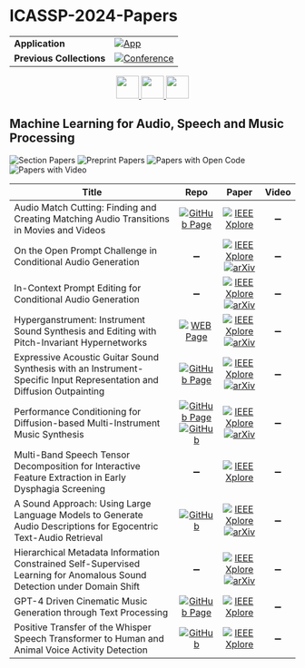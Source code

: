 # ICASSP-2024-Papers

<table>
    <tr>
        <td><strong>Application</strong></td>
        <td>
            <a href="https://huggingface.co/spaces/DmitryRyumin/NewEraAI-Papers" style="float:left;">
                <img src="https://img.shields.io/badge/🤗-NewEraAI--Papers-FFD21F.svg" alt="App" />
            </a>
        </td>
    </tr>
    <tr>
        <td><strong>Previous Collections</strong></td>
        <td>
            <a href="https://github.com/DmitryRyumin/ICASSP-2023-24-Papers/blob/main/README_2023.md">
                <img src="http://img.shields.io/badge/ICASSP-2023-0073AE.svg" alt="Conference">
            </a>
        </td>
    </tr>
</table>

<div align="center">
    <a href="https://github.com/DmitryRyumin/ICASSP-2023-24-Papers/blob/main/sections/2024/main/SPTM-P4.md">
        <img src="https://cdn.jsdelivr.net/gh/DmitryRyumin/NewEraAI-Papers@main/images/left.svg" width="40" alt="" />
    </a>
    <a href="https://github.com/DmitryRyumin/ICASSP-2023-24-Papers/">
        <img src="https://cdn.jsdelivr.net/gh/DmitryRyumin/NewEraAI-Papers@main/images/home.svg" width="40" alt="" />
    </a>
    <a href="https://github.com/DmitryRyumin/ICASSP-2023-24-Papers/blob/main/sections/2024/main/MMSP-P2.md">
        <img src="https://cdn.jsdelivr.net/gh/DmitryRyumin/NewEraAI-Papers@main/images/right.svg" width="40" alt="" />
    </a>
</div>

## Machine Learning for Audio, Speech and Music Processing

![Section Papers](https://img.shields.io/badge/Section%20Papers-11-42BA16) ![Preprint Papers](https://img.shields.io/badge/Preprint%20Papers-8-b31b1b) ![Papers with Open Code](https://img.shields.io/badge/Papers%20with%20Open%20Code-1-1D7FBF) ![Papers with Video](https://img.shields.io/badge/Papers%20with%20Video-0-FF0000)

| **Title** | **Repo** | **Paper** | **Video** |
|-----------|:--------:|:---------:|:---------:|
| Audio Match Cutting: Finding and Creating Matching Audio Transitions in Movies and Videos | [![GitHub Page](https://img.shields.io/badge/GitHub-Page-159957.svg)](https://denfed.github.io/audiomatchcut/) | [![IEEE Xplore](https://img.shields.io/badge/IEEE-10447306-E4A42C.svg)](https://ieeexplore.ieee.org/document/10447306) | :heavy_minus_sign: |
| On the Open Prompt Challenge in Conditional Audio Generation | :heavy_minus_sign: | [![IEEE Xplore](https://img.shields.io/badge/IEEE-10447897-E4A42C.svg)](https://ieeexplore.ieee.org/document/10447897) <br /> [![arXiv](https://img.shields.io/badge/arXiv-2311.00897-b31b1b.svg)](https://arxiv.org/abs/2311.00897) | :heavy_minus_sign: |
| In-Context Prompt Editing for Conditional Audio Generation | :heavy_minus_sign: | [![IEEE Xplore](https://img.shields.io/badge/IEEE-10446431-E4A42C.svg)](https://ieeexplore.ieee.org/document/10446431) <br /> [![arXiv](https://img.shields.io/badge/arXiv-2311.00895-b31b1b.svg)](https://arxiv.org/abs/2311.00895) | :heavy_minus_sign: |
| Hyperganstrument: Instrument Sound Synthesis and Editing with Pitch-Invariant Hypernetworks | [![WEB Page](https://img.shields.io/badge/WEB-Page-159957.svg)](https://noto.li/MLIuBC) | [![IEEE Xplore](https://img.shields.io/badge/IEEE-10447847-E4A42C.svg)](https://ieeexplore.ieee.org/document/10447847) <br /> [![arXiv](https://img.shields.io/badge/arXiv-2401.04558-b31b1b.svg)](https://arxiv.org/abs/2401.04558) | :heavy_minus_sign: |
| Expressive Acoustic Guitar Sound Synthesis with an Instrument-Specific Input Representation and Diffusion Outpainting | [![GitHub Page](https://img.shields.io/badge/GitHub-Page-159957.svg)](https://hanshounsu.github.io/guitar-synthesis-diffusion-outpainting/) | [![IEEE Xplore](https://img.shields.io/badge/IEEE-10446678-E4A42C.svg)](https://ieeexplore.ieee.org/document/10446678) <br /> [![arXiv](https://img.shields.io/badge/arXiv-2401.13498-b31b1b.svg)](https://arxiv.org/abs/2401.13498) | :heavy_minus_sign: |
| Performance Conditioning for Diffusion-based Multi-Instrument Music Synthesis | [![GitHub Page](https://img.shields.io/badge/GitHub-Page-159957.svg)](https://benadar293.github.io/midipm) <br /> [![GitHub](https://img.shields.io/github/stars/benadar293/midipm?style=flat)](https://github.com/benadar293/midipm) | [![IEEE Xplore](https://img.shields.io/badge/IEEE-10445979-E4A42C.svg)](https://ieeexplore.ieee.org/document/10445979) <br /> [![arXiv](https://img.shields.io/badge/arXiv-2309.12283-b31b1b.svg)](https://arxiv.org/abs/2309.12283) | :heavy_minus_sign: |
| Multi-Band Speech Tensor Decomposition for Interactive Feature Extraction in Early Dysphagia Screening | :heavy_minus_sign: | [![IEEE Xplore](https://img.shields.io/badge/IEEE-10447365-E4A42C.svg)](https://ieeexplore.ieee.org/document/10447365) | :heavy_minus_sign: |
| A Sound Approach: Using Large Language Models to Generate Audio Descriptions for Egocentric Text-Audio Retrieval | [![GitHub](https://img.shields.io/github/stars/oncescuandreea/audio_egovlp?style=flat)](https://github.com/oncescuandreea/audio_egovlp) | [![IEEE Xplore](https://img.shields.io/badge/IEEE-10448486-E4A42C.svg)](https://ieeexplore.ieee.org/document/10448486) <br /> [![arXiv](https://img.shields.io/badge/arXiv-2402.19106-b31b1b.svg)](https://arxiv.org/abs/2402.19106) | :heavy_minus_sign: |
| Hierarchical Metadata Information Constrained Self-Supervised Learning for Anomalous Sound Detection under Domain Shift | :heavy_minus_sign: | [![IEEE Xplore](https://img.shields.io/badge/IEEE-10446044-E4A42C.svg)](https://ieeexplore.ieee.org/document/10446044) <br /> [![arXiv](https://img.shields.io/badge/arXiv-2309.07498-b31b1b.svg)](https://arxiv.org/abs/2309.07498) | :heavy_minus_sign: |
| GPT-4 Driven Cinematic Music Generation through Text Processing | [![GitHub Page](https://img.shields.io/badge/GitHub-Page-159957.svg)](https://audiomatic-research.github.io/herrmann-1/) | [![IEEE Xplore](https://img.shields.io/badge/IEEE-10447950-E4A42C.svg)](https://ieeexplore.ieee.org/document/10447950) | :heavy_minus_sign: |
| Positive Transfer of the Whisper Speech Transformer to Human and Animal Voice Activity Detection | [![GitHub](https://img.shields.io/github/stars/nianlonggu/WhisperSeg?style=flat)](https://github.com/nianlonggu/WhisperSeg) | [![IEEE Xplore](https://img.shields.io/badge/IEEE-10447620-E4A42C.svg)](https://ieeexplore.ieee.org/document/10447620) | :heavy_minus_sign: |
